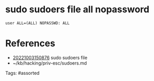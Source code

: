 # sudo sudoers file all nopassword
```
user ALL=(ALL) NOPASSWD: ALL
```

# References
- [20221003150876](/zet/20221003150876/README.md) sudo sudoers file
- ~/kb/hacking/priv-esc/sudoers.md

Tags:
    #assorted
